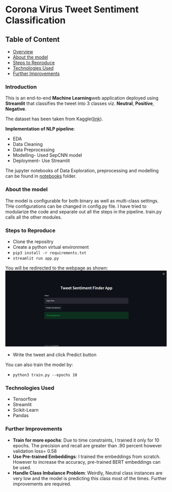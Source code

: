 # Corona Virus Tweet Sentiment Classification

## Table of Content
* [Overview](#overview)
* [About the model](#about-the-model)
* [Steps to Reproduce](#steps-to-reproduce)
* [Technologies Used](#technologies-used)
* [Further Improvements](#further-improvements)

### Introduction

This is an end-to-end <b>Machine Learning</b>web application deployed using <b>Streamlit</b> that classifies the tweet into 3 classes viz. <b>Neutral</b>, <b>Positive</b>, <b>Negative</b>. 

The dataset has been taken from Kaggle([link](https://www.kaggle.com/datatattle/covid-19-nlp-text-classification)).

<b>Implementation of NLP pipeline</b>:
- EDA
- Data Cleaning
- Data Preprocessing
- Modelling- Used SepCNN model
- Deployment- Use Streamlit

The jupyter notebooks of Data Exploration, preprocessing and modelling can be found in [notebooks](https://github.com/shikhargoswami/tweet_sentiment_analysis/tree/main/notebooks) folder.

### About the model

The model is configurable for both binary as well as multi-class settings. THe configurations can be changed in config.py file. I have tried to modularize the code and separate out all the steps in the pipeline. train.py calls all the other modules.



### Steps to Reproduce

- Clone the repositry
- Create a python virtual environment
- `pip3 install -r requirements.txt`
- `streamlit run app.py`

You will be redirected to the webpage as shown:
![Logo](./data/app.png)

- Write the tweet and click Predict button

You can also train the model by:

- `python3 train.py --epochs 10`

### Technologies Used
- Tensorflow
- Streamlit
- Scikit-Learn
- Pandas

### Further Improvements

- <b>Train for more epochs</b>: Due to time constraints, I trained it only for 10 epochs. The precision and recall are greater than .90 percent however validation loss= 0.58
- <b>Use Pre-trained Embeddings</b>: I trained the embeddings from scratch. However to increase the accuracy, pre-trained BERT embeddings can be used.
- <b>Handle Class Imbalance Problem</b>: Weirdly, Neutral class instances are very low and the model is predicting this class most of the times. Further improvements are required.